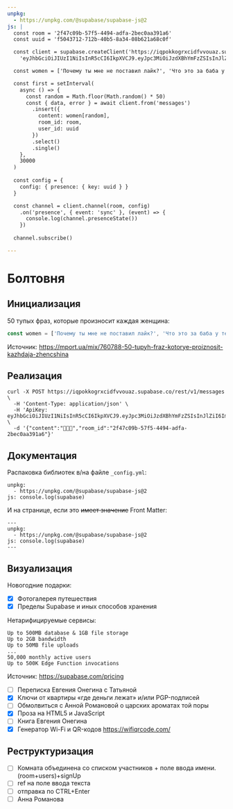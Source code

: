 ```yaml
---
unpkg:
  - https://unpkg.com/@supabase/supabase-js@2
js: |
  const room = '2f47c09b-57f5-4494-adfa-2bec0aa391a6'
  const uuid = 'f5043712-712b-40b5-8a34-08b621a68c0f'

  const client = supabase.createClient('https://iqpokkogrxcidfvvouaz.supabase.co',
    'eyJhbGciOiJIUzI1NiIsInR5cCI6IkpXVCJ9.eyJpc3MiOiJzdXBhYmFzZSIsInJlZiI6ImlxcG9ra29ncnhjaWRmdnZvdWF6Iiwicm9sZSI6ImFub24iLCJpYXQiOjE2Njk1NjUyMDksImV4cCI6MTk4NTE0MTIwOX0.CqEo93msN9MeaCFrCVFtO8AorACl7Cm1rk3rTaGUgbA')

  const women = ['Почему ты мне не поставил лайк?', 'Что это за баба у тебя в друзьях?', 'Ты заметил, что я постриглась?', 'Я потолстела?', 'Тебе на меня плевать!', 'Ты думаешь только о себе!', 'Почему ты мне не даришь цветы?', 'Я обычно так не делаю!', 'Вот и общайся со своим компьютером!', 'Как ты думаешь, на что я обиделась?', 'Ты меня не любишь!', 'Развесели меня!', 'Твой друг уже машину купил!', 'Почему ты не поднимал трубку?', 'Я не обижаюсь, а делаю выводы!', 'Я тебе еще не надоела?', 'Это не смешно!', 'Ты никогда не виноват!', 'Все твои бывшие бл*ди!', 'Ты не понимаешь, что мне нужно!', 'Я не чувствую твоей любви!', 'Ясно, понятно!', 'Я не такая как все!', 'Расскажи мне что-нибудь интересное!', 'Лучше все сама сделаю!', 'Или гуляй со своими друзьями!', 'Все твои друзья алкаши!', 'У меня нормальное настроение!', 'А за что ты меня любишь?', 'Ты всем девушкам такое говоришь?', 'Мне нужна романтика!', 'Почему ты мне не даришь подарки?', 'Правильно мне про тебя говорили!', 'Ты не такой, как был раньше!', 'Мы не тр*х*емся, а занимаемся любовью!', 'Все ясно! Пока!', 'Ты не думаешь о нашем будущем!', 'Почему ты мне не перезвонил?', 'Ты ничего нового во мне не замечаешь?', 'Тебе с друзьями интереснее, чем со мной!', 'Я ноготь сломала!', 'Тебе пора повзрослеть!', 'У тебя есть время только на друзей!', 'Мне скучно! Придумай что-нибудь!', 'Ты с ней спал?', 'Ты выпил пива? Алкаш!', 'Ты не забыл какой сегодня день?', 'Не туда!', 'Ты со мной только ради секса!', 'Ой, все!']

  const first = setInterval(
    async () => {
      const random = Math.floor(Math.random() * 50)
      const { data, error } = await client.from('messages')
        .insert({ 
          content: women[random], 
          room_id: room, 
          user_id: uuid
        })
        .select()
        .single()
    }, 
    30000
  )
  
  const config = {
    config: { presence: { key: uuid } }
  }

  const channel = client.channel(room, config)
    .on('presence', { event: 'sync' }, (event) => {
      console.log(channel.presenceState())
    })
    
  channel.subscribe()

---
```


Болтовня
========

Инициализация
-------------

50 тупых фраз, которые произносит каждая женщина:

```js
const women = ['Почему ты мне не поставил лайк?', 'Что это за баба у тебя в друзьях?', 'Ты заметил, что я постриглась?', 'Я потолстела?', 'Тебе на меня плевать!', 'Ты думаешь только о себе!', 'Почему ты мне не даришь цветы?', 'Я обычно так не делаю!', 'Вот и общайся со своим компьютером!', 'Как ты думаешь, на что я обиделась?', 'Ты меня не любишь!', 'Развесели меня!', 'Твой друг уже машину купил!', 'Почему ты не поднимал трубку?', 'Я не обижаюсь, а делаю выводы!', 'Я тебе еще не надоела?', 'Это не смешно!', 'Ты никогда не виноват!', 'Все твои бывшие бл*ди!', 'Ты не понимаешь, что мне нужно!', 'Я не чувствую твоей любви!', 'Ясно, понятно!', 'Я не такая как все!', 'Расскажи мне что-нибудь интересное!', 'Лучше все сама сделаю!', 'Или гуляй со своими друзьями!', 'Все твои друзья алкаши!', 'У меня нормальное настроение!', 'А за что ты меня любишь?', 'Ты всем девушкам такое говоришь?', 'Мне нужна романтика!', 'Почему ты мне не даришь подарки?', 'Правильно мне про тебя говорили!', 'Ты не такой, как был раньше!', 'Мы не тр*х*емся, а занимаемся любовью!', 'Все ясно! Пока!', 'Ты не думаешь о нашем будущем!', 'Почему ты мне не перезвонил?', 'Ты ничего нового во мне не замечаешь?', 'Тебе с друзьями интереснее, чем со мной!', 'Я ноготь сломала!', 'Тебе пора повзрослеть!', 'У тебя есть время только на друзей!', 'Мне скучно! Придумай что-нибудь!', 'Ты с ней спал?', 'Ты выпил пива? Алкаш!', 'Ты не забыл какой сегодня день?', 'Не туда!', 'Ты со мной только ради секса!', 'Ой, все!']
```

Источник: <https://mport.ua/mix/760788-50-tupyh-fraz-kotorye-proiznosit-kazhdaja-zhencshina>

Реализация
----------

    curl -X POST https://iqpokkogrxcidfvvouaz.supabase.co/rest/v1/messages \
      -H 'Content-Type: application/json' \
      -H 'ApiKey: eyJhbGciOiJIUzI1NiIsInR5cCI6IkpXVCJ9.eyJpc3MiOiJzdXBhYmFzZSIsInJlZiI6ImlxcG9ra29ncnhjaWRmdnZvdWF6Iiwicm9sZSI6ImFub24iLCJpYXQiOjE2Njk1NjUyMDksImV4cCI6MTk4NTE0MTIwOX0.CqEo93msN9MeaCFrCVFtO8AorACl7Cm1rk3rTaGUgbA' \
      -d '{"content":"🍪🎅🎄","room_id":"2f47c09b-57f5-4494-adfa-2bec0aa391a6"}'

Документация
------------

Распаковка библиотек в/на файле `_config.yml`:

    unpkg:
      - https://unpkg.com/@supabase/supabase-js@2
    js: console.log(supabase)

И на странице, если это ~~имеет значение~~ Front Matter:

    ---
    unpkg:
      - https://unpkg.com/@supabase/supabase-js@2
    js: console.log(supabase)
    ---

Визуализация
------------

Новогодние подарки:

- [x] Фотогалерея путешествия
- [x] Пределы Supabase и иных способов хранения

Нетарифицируемые сервисы:

    Up to 500MB database & 1GB file storage
    Up to 2GB bandwidth
    Up to 50MB file uploads
    ...
    50,000 monthly active users
    Up to 500K Edge Function invocations

Источник: <https://supabase.com/pricing>

- [ ] Переписка Евгения Онегина с Татьяной
- [x] Ключи от квартиры «где деньги лежат» и/или PGP-подписей
- [ ] Обмолвиться с Анной Романовой о царских ароматах той поры
- [x] Проза на HTML5 и JavaScript
- [ ] Книга Евгения Онегина
- [x] Генератор Wi-Fi и QR-кодов <https://wifiqrcode.com/>

Реструктуризация
----------------

- [ ] Комната объединена со списком участников + поле ввода имени. (room+users)+signUp
- [ ] ref на поле ввода текста
- [ ] отправка по CTRL+Enter
- [ ] Анна Романова